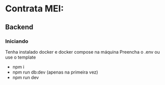 # Contrata MEI:

## Backend
### Iniciando
Tenha instalado docker e docker compose na máquina
Preencha o .env ou use o template

- npm i
- npm run db:dev (apenas na primeira vez)
- npm run dev